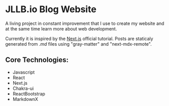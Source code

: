 # JLLB.io Blog Website

A living project in constant improvement that I use to create
my website and at the same time learn more about web development.

Currently it is inspired by the [Next.js] official tutorial. Posts
are staticaly generated from *.md* files using "gray-matter" and
"next-mdx-remote".
## Core Technologies:
- Javascript
- React
- Next.js
- Chakra-ui
- ReactBootstrap
- MarkdownX

[Next.js]:https://nextjs.org/docs/getting-started